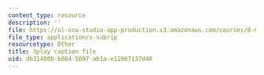 ```yaml
---
content_type: resource
description: ''
file: https://ol-ocw-studio-app-production.s3.amazonaws.com/courses/8-04-quantum-physics-i-spring-2016/db31400bb8645097ab1ae12067137d40_avQ2XUzbsgk.vtt
file_type: application/x-subrip
resourcetype: Other
title: 3play caption file
uid: db31400b-b864-5097-ab1a-e12067137d40
---
```

